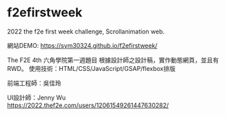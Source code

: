 # f2efirstweek
2022 the f2e first week challenge, Scrollanimation web.

網站DEMO:
https://sym30324.github.io/f2efirstweek/

The F2E 4th 六角學院第一週題目
根據設計師之設計稿，實作動態網頁，並且有RWD。
使用技術：HTML/CSS/JavaScript/GSAP/flexbox排版

前端工程師：吳佳玲

UI設計師：Jenny Wu
https://2022.thef2e.com/users/12061549261447630282/

